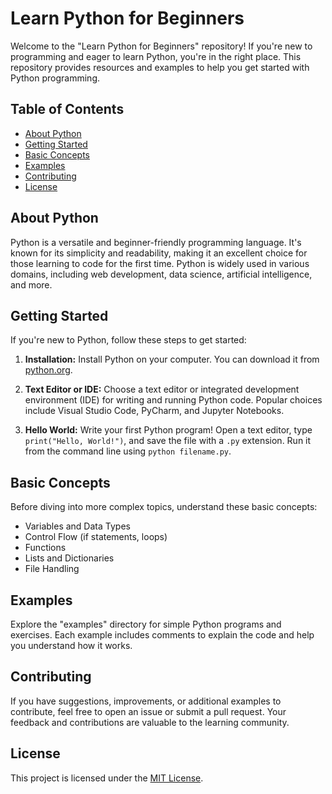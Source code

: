 # Learn Python for Beginners

Welcome to the "Learn Python for Beginners" repository! If you're new to programming and eager to learn Python, you're in the right place. This repository provides resources and examples to help you get started with Python programming.

## Table of Contents

- [About Python](#about-python)
- [Getting Started](#getting-started)
- [Basic Concepts](#basic-concepts)
- [Examples](#examples)
- [Contributing](#contributing)
- [License](#license)

## About Python

Python is a versatile and beginner-friendly programming language. It's known for its simplicity and readability, making it an excellent choice for those learning to code for the first time. Python is widely used in various domains, including web development, data science, artificial intelligence, and more.

## Getting Started

If you're new to Python, follow these steps to get started:

1. **Installation:** Install Python on your computer. You can download it from [python.org](https://www.python.org/).

2. **Text Editor or IDE:** Choose a text editor or integrated development environment (IDE) for writing and running Python code. Popular choices include Visual Studio Code, PyCharm, and Jupyter Notebooks.

3. **Hello World:** Write your first Python program! Open a text editor, type `print("Hello, World!")`, and save the file with a `.py` extension. Run it from the command line using `python filename.py`.

## Basic Concepts

Before diving into more complex topics, understand these basic concepts:

- Variables and Data Types
- Control Flow (if statements, loops)
- Functions
- Lists and Dictionaries
- File Handling

## Examples

Explore the "examples" directory for simple Python programs and exercises. Each example includes comments to explain the code and help you understand how it works.

## Contributing

If you have suggestions, improvements, or additional examples to contribute, feel free to open an issue or submit a pull request. Your feedback and contributions are valuable to the learning community.

## License

This project is licensed under the [MIT License](LICENSE).
